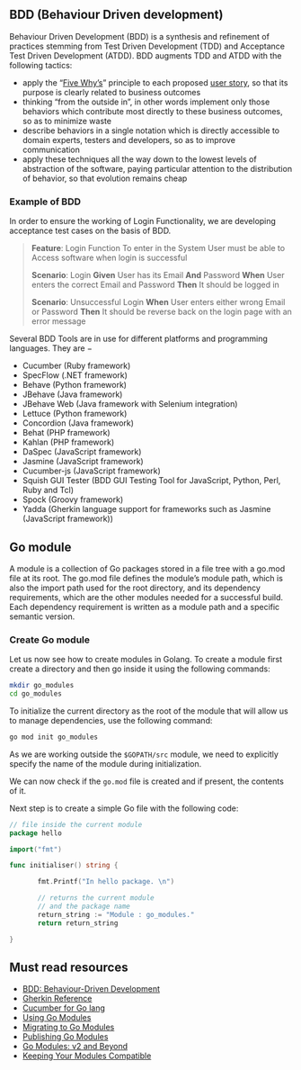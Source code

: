## BDD (Behaviour Driven development)

Behaviour Driven Development (BDD) is a synthesis and refinement of practices stemming from Test Driven Development (TDD) and Acceptance Test Driven Development (ATDD). BDD augments TDD and ATDD with the following tactics:

- apply the “[Five Why’s](https://en.wikipedia.org/wiki/Five_whys)” principle to each proposed [user story](<https://www.agilealliance.org/glossary/user-stories/#q=~(infinite~false~filters~(postType~(~'page~'post~'aa_book~'aa_event_session~'aa_experience_report~'aa_glossary~'aa_research_paper~'aa_video)~tags~(~'user*20stories))~searchTerm~'~sort~false~sortDirection~'asc~page~1)>), so that its purpose is clearly related to business outcomes
- thinking “from the outside in”, in other words implement only those behaviors which contribute most directly to these business outcomes, so as to minimize waste
- describe behaviors in a single notation which is directly accessible to domain experts, testers and developers, so as to improve communication
- apply these techniques all the way down to the lowest levels of abstraction of the software, paying particular attention to the distribution of behavior, so that evolution remains cheap

### Example of BDD

In order to ensure the working of Login Functionality, we are developing acceptance test cases on the basis of BDD.

> **Feature**: Login Function
> To enter in the System
> User must be able to
> Access software when login is successful
>
> **Scenario**: Login
> **Given** User has its Email
> **And** Password
> **When** User enters the correct Email and Password
> **Then** It should be logged in
>
> **Scenario**: Unsuccessful Login
> **When** User enters either wrong Email or Password
> **Then** It should be reverse back on the login page with an error message

Several BDD Tools are in use for different platforms and programming languages. They are −

- Cucumber (Ruby framework)
- SpecFlow (.NET framework)
- Behave (Python framework)
- JBehave (Java framework)
- JBehave Web (Java framework with Selenium integration)
- Lettuce (Python framework)
- Concordion (Java framework)
- Behat (PHP framework)
- Kahlan (PHP framework)
- DaSpec (JavaScript framework)
- Jasmine (JavaScript framework)
- Cucumber-js (JavaScript framework)
- Squish GUI Tester (BDD GUI Testing Tool for JavaScript, Python, Perl, Ruby and Tcl)
- Spock (Groovy framework)
- Yadda (Gherkin language support for frameworks such as Jasmine (JavaScript framework))

## Go module

A module is a collection of Go packages stored in a file tree with a go.mod file at its root. The go.mod file defines the module’s module path, which is also the import path used for the root directory, and its dependency requirements, which are the other modules needed for a successful build. Each dependency requirement is written as a module path and a specific semantic version.

### Create Go module

Let us now see how to create modules in Golang. To create a module first create a directory and then go inside it using the following commands:

```bash
mkdir go_modules
cd go_modules
```

To initialize the current directory as the root of the module that will allow us to manage dependencies, use the following command:

```bash
go mod init go_modules
```

As we are working outside the `$GOPATH/src` module, we need to explicitly specify the name of the module during initialization.

We can now check if the `go.mod` file is created and if present, the contents of it.

Next step is to create a simple Go file with the following code:

```go
// file inside the current module
package hello

import("fmt")

func initialiser() string {

       fmt.Printf("In hello package. \n")

       // returns the current module
       // and the package name
       return_string := "Module : go_modules."
       return return_string

}
```

## Must read resources

- [BDD: Behaviour-Driven Development](https://cucumber.io/blog/bdd/getting-started-with-bdd-part-1/)
- [Gherkin Reference](https://cucumber.io/docs/gherkin/reference/)
- [Cucumber for Go lang](https://github.com/cucumber/godog)
- [Using Go Modules](https://go.dev/blog/using-go-modules)
- [Migrating to Go Modules](https://go.dev/blog/migrating-to-go-modules)
- [Publishing Go Modules](https://go.dev/blog/publishing-go-modules)
- [Go Modules: v2 and Beyond](https://go.dev/blog/v2-go-modules)
- [Keeping Your Modules Compatible](https://go.dev/blog/module-compatibility)
